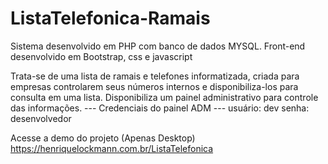 # ListaTelefonica-Ramais
Sistema desenvolvido em PHP com banco de dados MYSQL.
Front-end desenvolvido em Bootstrap, css e javascript

Trata-se de uma lista de ramais e telefones informatizada, criada para empresas controlarem seus números internos e disponibiliza-los para consulta em uma lista.
Disponibiliza um painel administrativo para controle das informações.
--- Credenciais do painel ADM ---
usuário: dev
senha: desenvolvedor

Acesse a demo do projeto (Apenas Desktop)
https://henriquelockmann.com.br/ListaTelefonica
